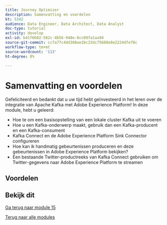 ```yaml
---
title: Journey Optimizer
description: Samenvatting en voordelen
kt: 5342
audience: Data Engineer, Data Architect, Data Analyst
doc-type: tutorial
activity: develop
exl-id: b41f6602-582c-4b56-948e-8cc09fa1aa94
source-git-commit: cc7a77c4dd380ae1bc23dc75608e8e2224dfe78c
workflow-type: tm+mt
source-wordcount: '113'
ht-degree: 0%

---
```


# Samenvatting en voordelen

Gefeliciteerd en bedankt dat u uw tijd hebt geïnvesteerd in het leren over de integratie van Apache Kafka met Adobe Experience Platform!
In deze module, hebt u geleerd:

- Hoe te om een basisopstelling van een lokale cluster Kafka uit te voeren
- Hoe u een Kafka-onderwerp maakt, gebruik dan een Kafka-producent en een Kafka-consument
- Kafka Connect en de Adobe Experience Platform Sink Connector configureren
- Hoe kan ik handmatig gebeurtenissen produceren en deze gebeurtenissen in Adobe Experience Platform bekijken?
- Een bestaande Twitter-productreeks van Kafka Connect gebruiken om Twitter-gegevens naar Adobe Experience Platform te streamen

## Voordelen

## Bekijk dit

[Ga terug naar module 15](./aep-apache-kafka.md)

[Terug naar alle modules](../../overview.md)

